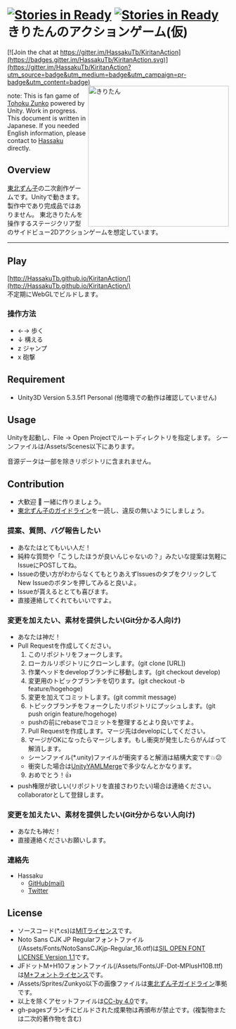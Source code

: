 [![Stories in Ready](https://badge.waffle.io/HassakuTb/KiritanAction.png?label=ready&title=Ready)](https://waffle.io/HassakuTb/KiritanAction)
[![Stories in Ready](https://badge.waffle.io/HassakuTb/KiritanAction.png?label=ready&title=Ready)](https://waffle.io/HassakuTb/KiritanAction)
きりたんのアクションゲーム(仮)
====

[![Join the chat at https://gitter.im/HassakuTb/KiritanAction](https://badges.gitter.im/HassakuTb/KiritanAction.svg)](https://gitter.im/HassakuTb/KiritanAction?utm_source=badge&utm_medium=badge&utm_campaign=pr-badge&utm_content=badge)
<img src="https://github.com/HassakuTb/KiritanAction/blob/gh-resources/zzm_kiritan_fly2.png" alt="きりたん" title="きりたん" width="320px" align="right">  

note: This is fan game of [Tohoku Zunko](http://zunko.jp/) powered by Unity. Work in progress. This document is written in Japanese. If you needed English information, please contact to [Hassaku](https://github.com/hassakuTb) directly.

## Overview
[東北ずん子](http://zunko.jp/)の二次創作ゲームです。Unityで動きます。
製作中であり完成品ではありません。
東北きりたんを操作するステージクリア型のサイドビュー2Dアクションゲームを想定しています。
<BR clear="right">
***


## Play
[http://HassakuTb.github.io/KiritanAction/](http://HassakuTb.github.io/KiritanAction/)  
不定期にWebGLでビルドします。

### 操作方法
* ←→ 歩く
* ↓ 構える
* z ジャンプ
* x 砲撃

## Requirement
* Unity3D Version 5.3.5f1 Personal (他環境での動作は確認していません)

## Usage
Unityを起動し、File → Open Projectでルートディレクトリを指定します。
シーンファイルは/Assets/Scenes以下にあります。

音源データは一部を除きリポジトリに含まれません。

## Contribution
* 大歓迎 :revolving_hearts: 一緒に作りましょう。
* [東北ずん子のガイドライン](http://zunko.jp/guideline.html)を一読し、違反の無いようにしましょう。

### 提案、質問、バグ報告したい
* あなたはとてもいい人だ！
* 純粋な質問や「こうしたほうが良いんじゃないの？」みたいな提案は気軽にIssueにPOSTしてね。
* Issueの使い方がわからなくてもとりあえずIssuesのタブをクリックしてNew Issueのボタンを押してみると良いよ。
* Issueが貰えるととても喜びます。
* 直接連絡してくれてもいいですよ。

### 変更を加えたい、素材を提供したい(Git分かる人向け)
* あなたは神だ！
* Pull Requestを作成してください。
  1. このリポジトリをフォークします。
  2. ローカルリポジトリにクローンします。(git clone [URL])
  3. 作業ヘッドをdevelopブランチに移動します。(git checkout develop)
  4. 変更用のトピックブランチを切ります。(git checkout -b feature/hogehoge)
  5. 変更を加えてコミットします。(git commit message)
  6. トピックブランチをフォークしたリポジトリにプッシュします。(git push origin feature/hogehoge)
    * pushの前にrebaseでコミットを整理するとより良いですよ。
  7. Pull Requestを作成します。マージ先はdevelopにしてください。
  8. マージがOKになったらマージします。もし衝突が発生したらがんばって解消します。
    * シーンファイル(*.unity)ファイルが衝突すると解消は結構大変です:boom::confused:
    * 衝突した場合は[UnityYAMLMerge](http://docs.unity3d.com/jp/current/Manual/SmartMerge.html)で多少なんとかなります。
  9. おめでとう！:+1:
* push権限が欲しい(リポジトリを直接さわりたい)場合は連絡ください。collaboratorとして登録します。

### 変更を加えたい、素材を提供したい(Git分からない人向け)
* あなたも神だ！
* 直接連絡くださいお願いします。

### 連絡先
* Hassaku
  * [GitHub(mail)](https://github.com/hassakuTb)
  * [Twitter](https://twitter.com/HassakuTb)

## License
* ソースコード(*.cs)は[MITライセンス](https://github.com/HassakuTb/KiritanAction/blob/master/Licenses/MIT.txt)です。
* Noto Sans CJK JP Regularフォントファイル(/Assets/Fonts/NotoSansCJKjp-Regular_16.otf)は[SIL OPEN FONT LICENSE Version 1.1](https://github.com/HassakuTb/KiritanAction/blob/master/Licenses/SIL_Open_Font_License_1.1.txt)です。
* JFドットM+H10フォントファイル(/Assets/Fonts/JF-Dot-MPlusH10B.ttf)は[M+フォントライセンス](https://github.com/HassakuTb/KiritanAction/blob/master/Licenses/MPlus_Font_License.txt)です。
* /Assets/Sprites/Zunkyo以下の画像ファイルは[東北ずん子ガイドライン](http://zunko.jp/guideline.html)準拠です。
* 以上を除くアセットファイルは[CC-by 4.0](https://creativecommons.org/licenses/by/4.0/legalcode)です。
* gh-pagesブランチにビルドされた成果物は再頒布が禁止です。(複製物または二次的著作物を含む)
